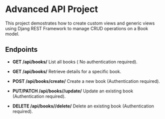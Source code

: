 # Advanced API Project

This project demostrates how to create custom views and generic views using Djang REST Framework to manage CRUD operations on a Book model.

## Endpoints

- **GET /api/books/**
    List all books ( No authentication required).

- **GET /api/books/<id>**
    Retrieve details for a specific book.

- **POST /api/books/create/**
    Create a new book (Authentication required).

- **PUT/PATCH /api/books/<id>/update/**
    Update an existing book (Authentication required).

- **DELETE /api/books/<id>/delete/**
    Delete an existing book (Authentication required).